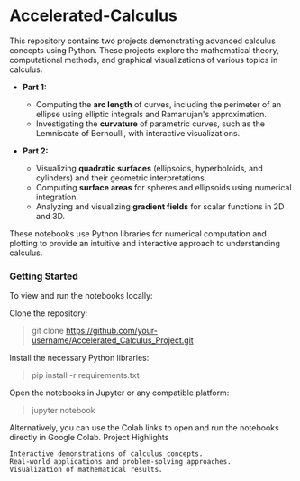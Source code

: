 # Accelerated-Calculus

This repository contains two projects demonstrating advanced calculus concepts using Python. These projects explore the mathematical theory, computational methods, and graphical visualizations of various topics in calculus.

- **Part 1:** 
  - Computing the **arc length** of curves, including the perimeter of an ellipse using elliptic integrals and Ramanujan's approximation.
  - Investigating the **curvature** of parametric curves, such as the Lemniscate of Bernoulli, with interactive visualizations.
  
- **Part 2:** 
  - Visualizing **quadratic surfaces** (ellipsoids, hyperboloids, and cylinders) and their geometric interpretations.
  - Computing **surface areas** for spheres and ellipsoids using numerical integration.
  - Analyzing and visualizing **gradient fields** for scalar functions in 2D and 3D.

These notebooks use Python libraries for numerical computation and plotting to provide an intuitive and interactive approach to understanding calculus. 

### Getting Started

To view and run the notebooks locally:

Clone the repository:

> git clone https://github.com/your-username/Accelerated_Calculus_Project.git

Install the necessary Python libraries:

> pip install -r requirements.txt

Open the notebooks in Jupyter or any compatible platform:

> jupyter notebook

Alternatively, you can use the Colab links to open and run the notebooks directly in Google Colab.
Project Highlights

    Interactive demonstrations of calculus concepts.
    Real-world applications and problem-solving approaches.
    Visualization of mathematical results.
